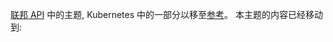 <!--
The topics in the [Federation API](/docs/federation/api-reference/) section of the Kubernetes docs
are being moved to the [Reference](/docs/reference/) section. The content in this topic has moved to:
-->

[联邦 API](/docs/federation/api-reference/) 中的主题, Kubernetes 中的一部分以移至[参考](/docs/reference/)。
本主题的内容已经移动到: